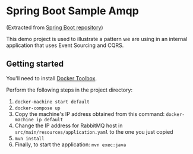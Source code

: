 # Spring Boot Sample Amqp

(Extracted from [Spring Boot repository](https://github.com/spring-projects/spring-boot/tree/master/spring-boot-samples))

This demo project is used to illustrate a pattern we are using in an
internal application that uses Event Sourcing and CQRS.

## Getting started

You'll need to install [Docker Toolbox](https://www.docker.com/products/docker-toolbox).

Perform the following steps in the project directory:

1. `docker-machine start default`
1. `docker-compose up`
1. Copy the machine's IP address obtained from this command: `docker-machine ip default`
1. Change the IP address for RabbitMQ host in `src/main/resources/application.yaml` to the one you just copied
1. `mvn install`
1. Finally, to start the application: `mvn exec:java`
